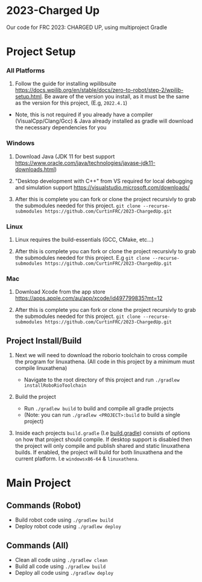 # 2023-Charged Up
Our code for FRC 2023: CHARGED UP, using multiproject Gradle

# Project Setup

### All Platforms
1. Follow the guide for installing wpilibsuite https://docs.wpilib.org/en/stable/docs/zero-to-robot/step-2/wpilib-setup.html. Be aware of the version you install, as it must be the same as the version for this project, (E.g, `2022.4.1`)

- Note, this is not required if you already have a compiler (VisualCpp/Clang/Gcc) & Java already installed as gradle will download the necessary dependencies for you

### Windows
1. Download Java (JDK 11 for best support https://www.oracle.com/java/technologies/javase-jdk11-downloads.html)


2. "Desktop development with C++" from VS required for local debugging and simulation support https://visualstudio.microsoft.com/downloads/

3. After this is complete you can fork or clone the project recursivly to grab the submodules needed for this project. `git clone --recurse-submodules https://github.com/CurtinFRC/2023-ChargedUp.git`


### Linux
1. Linux requires the build-essentials (GCC, CMake, etc...)

2. After this is complete you can fork or clone the project recursivly to grab the submodules needed for this project. E.g `git clone --recurse-submodules https://github.com/CurtinFRC/2023-ChargedUp.git`

### Mac
1. Download Xcode from the app store https://apps.apple.com/au/app/xcode/id497799835?mt=12

2. After this is complete you can fork or clone the project recursivly to grab the submodules needed for this project. `git clone --recurse-submodules https://github.com/CurtinFRC/2023-ChargedUp.git`

## Project Install/Build

1. Next we will need to download the roborio toolchain to cross compile the program for linuxathena. (All code in this project by a minimum must compile linuxathena)
	- Navigate to the root directory of this project and run `./gradlew installRoboRioToolchain`

2. Build the project
	- Run `./gradlew build` to build and compile all gradle projects
	- (Note: you can run `./gradlew <PROJECT>:build` to build a single project)

3. Inside each projects `build.gradle` (I.e [build.gradle](4788/build.gradle)) consists of options on how that project should compile. If desktop support is disabled then the project will only compile and publish shared and static linuxathena builds. If enabled, the project will build for both linuxathena and the current platform. I.e `windowsx86-64` & `linuxathena`.

# Main Project

## Commands (Robot)

- Build robot code using `./gradlew build`
- Deploy robot code using `./gradlew deploy`

## Commands (All)

- Clean all code using `./gradlew clean`
- Build all code using `./gradlew build`
- Deploy all code using `./gradlew deploy`
